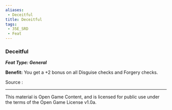 ```yaml
---
aliases:
 - Deceitful
title: Deceitful
tags: 
 - 35E_SRD
 - Feat
---
```

### Deceitful 
***Feat Type: General***

**Benefit:** You get a +2 bonus on all Disguise checks and Forgery
checks.


Source :



---



This material is Open Game Content, and is licensed for public use under the terms of the Open Game License v1.0a.

